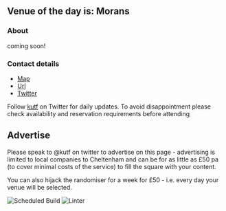 <!-- lunch_item starts -->
## Venue of the day is: Morans

### About

coming soon!

### Contact details

- [Map](https://www.google.com/maps/place/Morans+Cheltenham/)
- [Url](https://www.moranseatinghouse.co.uk)
- [Twitter](@MoransChelt)

<!-- lunch_item ends -->


Follow [kutf](https://twitter.com/kutf) on Twitter for daily updates. To avoid disappointment please check availability and reservation requirements before attending

## Advertise

Please speak to @kutf on twitter to advertise on this page - advertising is limited to local companies to Cheltenham and can be for as little as £50 pa (to cover minimal costs of the service) to fill the square with your content.

You can also hijack the randomiser for a week for £50 - i.e. every day your venue will be selected.

![Scheduled Build](https://github.com/Cheltenham-Open-Data/lunches/workflows/Scheduled%20Build/badge.svg)
![Linter](https://github.com/Cheltenham-Open-Data/lunches//workflows/Linter/badge.svg)
